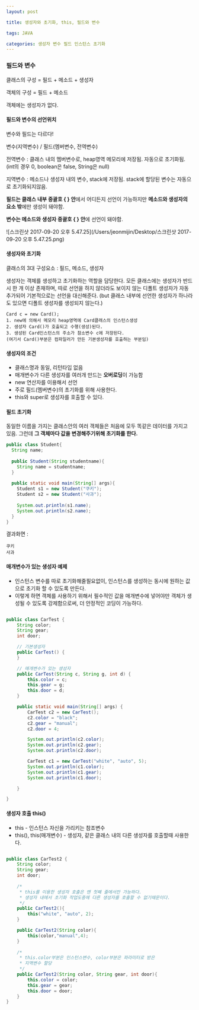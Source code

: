 ```yaml
---
layout: post

title: 생성자와 초기화, this, 필드와 변수

tags: JAVA

categories: 생성자 변수 필드 인스턴스 초기화 
---
```






### 필드와 변수

클래스의 구성 = 필드 + 메소드 + 생성자

객체의 구성 = 필드 + 메소드

객체에는 생성자가 없다. 



#### 필드와 변수의 선언위치

변수와 필드는 다르다!

변수(지역변수) / 필드(멤버변수, 전역변수)

전역변수 : 클래스 내의 멤버변수로, heap영역 메모리에 저장됨. 자동으로 초기화됨. (int의 경우 0, boolean은 false, String은 null)

지역변수 : 메소드나 생성자 내의 변수, stack에 저장됨. stack에 할당된 변수는 자동으로 초기화되지않음.

**필드는 클래스 내부 중괄호 { } 안**에서 어디든지 선언이 가능하지만 **메소드와 생성자의 요소 밖**에만 생성이 돼야함.

**변수는 메소드와 생성자 중괄호 { } 안**에 선언이 돼야함.



![스크린샷 2017-09-20 오후 5.47.25](/Users/jeonmijin/Desktop/스크린샷 2017-09-20 오후 5.47.25.png)



#### 생성자와 초기화

클래스의 3대 구성요소 : 필드, 메소드, 생성자

생성자는 객체를 생성하고 초기화하는 역할을 담당한다. 모든 클래스에는 생성자가 반드시 한 개 이상 존재하며, 따로 선언을 하지 않더라도 보이지 않는 디폴트 생성자가 자동 추가되어 기본적으로는 선언을 대신해준다. (but 클래스 내부에 선언한 생성자가 하나라도 있으면 디폴트 생성자를 생성되지 않는다.)

~~~
Card c = new Card();
1. new에 의해서 메모리 heap영역에 Card클래스의 인스턴스생성
2. 생성자 Card()가 호출되고 수행(생성)된다. 
3. 생성된 Card인스턴스의 주소가 참소변수 c에 저장된다.
(여기서 Card()부분은 컴파일러가 만든 기본생성자를 호출하는 부분임)
~~~







#### 생성자의 조건

- 클래스명과 동일, 리턴타입 없음
- 매개변수가 다른 생성자를 여러개 만드는 **오버로딩**이 가능함
- new 연산자를 이용해서 선언
- 주로 필드(멤버변수)의 초기화를 위해 사용한다.
- this와 super로 생성자를 호출할 수 있다.

#### 필드 초기화

동일한 이름을 가지는 클래스안의 여러 객체들은 처음에 모두 똑같은 데이터를 가지고 있음. 그런데 **그 객체마다 값을 변경해주기위해 초기화를 한다.**

~~~java
public class Student{
  String name;
  
  public Student(String studentname){
    String name = studentname;
  }
  
  public static void main(String[] args){
    Student s1 = new Student("쿠키");
    Student s2 = new Student("사과");
    
    System.out.println(s1.name);
    System.out.println(s2.name);
  }
}
~~~



결과화면 :

```
쿠키
사과
```



#### 매개변수가 있는 생성자 예제

- 인스턴스 변수를 따로 초기화해줄필요없이, 인스턴스를 생성하는 동시에 원하는 값으로 초기화 할 수 있도록 만든다.
- 이렇게 하면 객체를 사용하기 위해서 필수적인 값을 매개변수에 넣어야만 객체가 생성될 수 있도록 강제함으로써, 더 안정적인 코딩이 가능하다. 

~~~java

public class CarTest {
	String color;
	String gear;
	int door;

	// 기본생성자
	public CarTest() {
	}

	// 매개변수가 있는 생성자
	public CarTest(String c, String g, int d) {
		this.color = c;
		this.gear = g;
		this.door = d;
	}

	public static void main(String[] args) {
		CarTest c2 = new CarTest();
		c2.color = "black";
		c2.gear = "manual";
		c2.door = 4;

		System.out.println(c2.color);
		System.out.println(c2.gear);
		System.out.println(c2.door);

		CarTest c1 = new CarTest("white", "auto", 5);
		System.out.println(c1.color);
		System.out.println(c1.gear);
		System.out.println(c1.door);

	}

}

~~~



#### 생성자 호출 this()

- this - 인스턴스 자신을 가리키는 참조변수 
- this(), this(매개변수) -  생성자, 같은 클래스 내의 다른 생성자를 호출할때 사용한다.

~~~java

public class CarTest2 {
	String color;
	String gear;
	int door;
	
	/*
	 * this를 이용한 생성자 호출은 맨 첫째 줄에서만 가능하다. 
	 * 생성자 내에서 초기화 작업도중에 다른 생성자를 호출할 수 없기때문이다.
	 */
	public CarTest2(){
		this("white", "auto", 2);
	}

	public CarTest2(String color){
		this(color,"manual",4);
	}
  
	/*
	 * this.color부분은 인스턴스변수, color부분은 파라미터로 받은
	 * 지역변수 할당   
	 */
	public CarTest2(String color, String gear, int door){
		this.color = color;
		this.gear = gear;
		this.door = door;
	}
}

~~~





